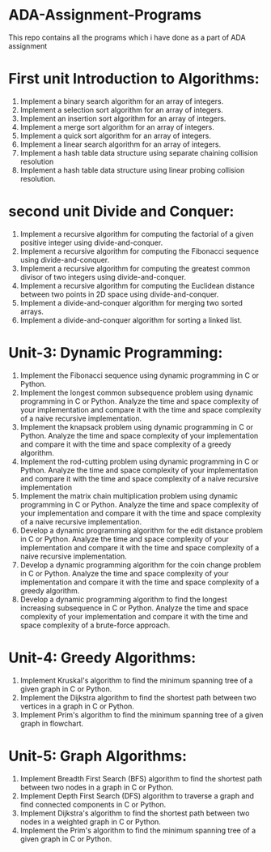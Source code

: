 # ADA-Assignment-Programs
This repo contains all the programs which i have done as a part of ADA assignment
# First unit  Introduction to Algorithms:
1. Implement a binary search algorithm for an array of integers.
2. Implement a selection sort algorithm for an array of integers.
3. Implement an insertion sort algorithm for an array of integers.
4. Implement a merge sort algorithm for an array of integers.
5. Implement a quick sort algorithm for an array of integers.
6. Implement a linear search algorithm for an array of integers.
7. Implement a hash table data structure using separate chaining collision resolution
8.  Implement a hash table data structure using linear probing collision resolution.
# second unit Divide and Conquer:
1. Implement a recursive algorithm for computing the factorial of a given positive integer using divide-and-conquer.
2. Implement a recursive algorithm for computing the Fibonacci sequence using divide-and-conquer.
3. Implement a recursive algorithm for computing the greatest common divisor of two integers using divide-and-conquer.
4. Implement a recursive algorithm for computing the Euclidean distance between two points in 2D space using divide-and-conquer.
5. Implement a divide-and-conquer algorithm for merging two sorted arrays.
6. Implement a divide-and-conquer algorithm for sorting a linked list.
# Unit-3: Dynamic Programming:
1. Implement the Fibonacci sequence using dynamic programming in C or Python.
2. Implement the longest common subsequence problem using dynamic programming in C or Python. Analyze the time and space complexity of your implementation and compare it with the time and space complexity of a naive recursive implementation.
3. Implement the knapsack problem using dynamic programming in C or Python. Analyze the time and space complexity of your implementation and compare it with the time and space complexity of a greedy algorithm.
4. Implement the rod-cutting problem using dynamic programming in C or Python. Analyze the time and space complexity of your implementation and compare it with the time and space complexity of a naive recursive implementation
5. Implement the matrix chain multiplication problem using dynamic programming in C or Python. Analyze the time and space complexity of your implementation and compare it with the time and space complexity of a naive recursive implementation.
6. Develop a dynamic programming algorithm for the edit distance problem in C or Python. Analyze the time and space complexity of your implementation and compare it with the time and space complexity of a naive recursive implementation.
7. Develop a dynamic programming algorithm for the coin change problem in C or Python. Analyze the time and space complexity of your implementation and compare it with the time and space complexity of a greedy algorithm.
8. Develop a dynamic programming algorithm to find the longest increasing subsequence in C or Python. Analyze the time and space complexity of your implementation and compare it with the time and space complexity of a brute-force approach.
# Unit-4: Greedy Algorithms:
1. Implement Kruskal's algorithm to find the minimum spanning tree of a given graph in C or Python.
2.  Implement the Dijkstra algorithm to find the shortest path between two vertices in a graph in C or Python.
3.   Implement Prim's algorithm to find the minimum spanning tree of a given graph in flowchart.
# Unit-5: Graph Algorithms:
1. Implement Breadth First Search (BFS) algorithm to find the shortest path between two nodes in a graph in C or Python.
2. Implement Depth First Search (DFS) algorithm to traverse a graph and find connected components in C or Python.
3. Implement Dijkstra's algorithm to find the shortest path between two nodes in a weighted graph in C or Python.
4. Implement the Prim's algorithm to find the minimum spanning tree of a given graph in C or Python.


